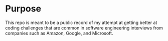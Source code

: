 # Purpose
This repo is meant to be a public record of my attempt at getting better at coding challenges that are common in software engineering interviews from companies such as Amazon, Google, and Microsoft.